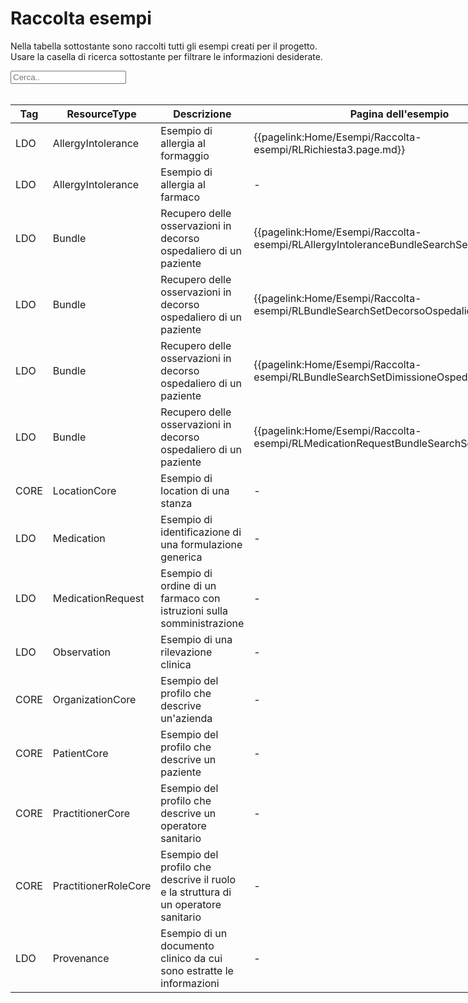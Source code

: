 <html>
  <head>
    <script src="https://ajax.googleapis.com/ajax/libs/jquery/3.6.0/jquery.min.js"></script>
    <script>
      $(document).ready(function () {
        $("#myInput").on("keyup", function () {
          var value = $(this).val().toLowerCase();
          $("#myTable tr").filter(function () {
            $(this).toggle($(this).text().toLowerCase().indexOf(value) > -1);
          });
        });
      });
    </script>
  </head>
  <body>
    <h1>Raccolta esempi</h1>
    <div>
      <p>
        Nella tabella sottostante sono raccolti tutti gli esempi creati per il progetto.
        <br />
        Usare la casella di ricerca sottostante per filtrare le informazioni
        desiderate.
      </p>
      <input id="myInput" type="text" placeholder="Cerca.." />
    </div>
    <br/>
    <table style="width: fit-content">
  <thead>
    <tr>
      <th>Tag</th>
      <th>ResourceType</th>
      <th>Descrizione</th>
      <th>Pagina dell'esempio</th>
      <th>Link Simplifier</th>
    </tr>
  </thead>
  <tbody id="myTable">
    <tr>
      <td>LDO</td>
      <td>AllergyIntolerance</td>
      <td>Esempio di allergia al formaggio</td>
      <td>{{pagelink:Home/Esempi/Raccolta-esempi/RLRichiesta3.page.md}}</td>
      <td>{{link:AllergyIntolerance/esempio-allergia-cibo-ldo}}</td>
    </tr>
    <tr>
      <td>LDO</td>
      <td>AllergyIntolerance</td>
      <td>Esempio di allergia al farmaco</td>
      <td>-</td>
      <td>{{link:AllergyIntolerance/esempio-allergia-farmaci-ldo}}</td>
    </tr>
    <tr>
      <td>LDO</td>
      <td>Bundle</td>
      <td>Recupero delle osservazioni in decorso ospedaliero di un paziente</td>
      <td>{{pagelink:Home/Esempi/Raccolta-esempi/RLAllergyIntoleranceBundleSearchSet.page.md}}</td>
      <td>{{link:Bundle/bundle-recupero-osservazioni-decorso-ospedaliero}}</td>
    </tr>
    <tr>
      <td>LDO</td>
      <td>Bundle</td>
      <td>Recupero delle osservazioni in decorso ospedaliero di un paziente</td>
      <td>{{pagelink:Home/Esempi/Raccolta-esempi/RLBundleSearchSetDecorsoOspedaliero.page.md}}</td>
      <td>{{link:Bundle/bundle-recupero-osservazioni-decorso-ospedaliero}}</td>
    </tr>
    <tr>
      <td>LDO</td>
      <td>Bundle</td>
      <td>Recupero delle osservazioni in decorso ospedaliero di un paziente</td>
      <td>{{pagelink:Home/Esempi/Raccolta-esempi/RLBundleSearchSetDimissioneOspedaliera.page.md}}</td>
      <td>{{link:Bundle/bundle-recupero-osservazioni-decorso-ospedaliero}}</td>
    </tr>
    <tr>
      <td>LDO</td>
      <td>Bundle</td>
      <td>Recupero delle osservazioni in decorso ospedaliero di un paziente</td>
      <td>{{pagelink:Home/Esempi/Raccolta-esempi/RLMedicationRequestBundleSearchSet.page.md}}</td>
      <td>{{link:Bundle/bundle-recupero-osservazioni-decorso-ospedaliero}}</td>
    </tr>
    <tr>
      <td>CORE</td>
      <td>LocationCore</td>
      <td>Esempio di location di una stanza</td>
      <td>-</td>
      <td>{{link:Location/esempio-location-operation room-ldo}}</td>
    </tr>
    <tr>
      <td>LDO</td>
      <td>Medication</td>
      <td>Esempio di identificazione di una formulazione generica</td>
      <td>-</td>
      <td>{{link:Medication/esempio-medication-formulazione-ldo}}</td>
    </tr>
    <tr>
      <td>LDO</td>
      <td>MedicationRequest</td>
      <td>Esempio di ordine di un farmaco con istruzioni sulla somministrazione</td>
      <td>-</td>
      <td>{{link:MedicationRequest/esempio-MedicationRequest-ldo}}</td>
    </tr>
    <tr>
      <td>LDO</td>
      <td>Observation</td>
      <td>Esempio di una rilevazione clinica</td>
      <td>-</td>
      <td>{{link:Observation/esempio-observation-ldo}}</td>
    </tr>
    <tr>
      <td>CORE</td>
      <td>OrganizationCore</td>
      <td>Esempio del profilo che descrive un'azienda</td>
      <td>-</td>
      <td>{{link:Organization/esempio-organization-core-ldo}}</td>
    </tr>
    <tr>
      <td>CORE</td>
      <td>PatientCore</td>
      <td>Esempio del profilo che descrive un paziente</td>
      <td>-</td>
      <td>{{link:Patient/esempio-patient-ldo}}</td>
    </tr>
    <tr>
    <tr>
      <td>CORE</td>
      <td>PractitionerCore</td>
      <td>Esempio del profilo che descrive un operatore sanitario</td>
      <td>-</td>
      <td>{{link:Practitioner/esempio-practitioner-core-ldo}}</td>
    </tr>
    <tr>
      <td>CORE</td>
      <td>PractitionerRoleCore</td>
      <td>Esempio del profilo che descrive il ruolo e la struttura di un operatore sanitario</td>
      <td>-</td>
      <td>{{link:PractitionerRole/esempio-practitionerRole-core-ldo}}</td>
    </tr>
      <td>LDO</td>
      <td>Provenance</td>
      <td>Esempio di un documento clinico da cui sono estratte le informazioni</td>
      <td>-</td>
      <td>{{link:Provenance/esempio-provenance-ldo}}</td>
    </tr>
  </tbody>
</table>
  </body>
</html>
